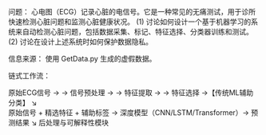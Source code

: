 问题：
心电图（ECG）记录心脏的电信号。它是一种常见的无痛测试，用于诊所快速检测心脏问题和监测心脏健康状况。
(1) 讨论如何设计一个基于机器学习的系统来自动检测心脏问题，包括数据采集、标记、特征选择、分类器训练和测试。
(2) 讨论在设计上述系统时如何保护数据隐私。

信息来源：
使用 GetData.py 生成的虚假数据。

链式工作流：

原始ECG信号 →
  → 信号预处理 →
    → 特征提取 →
      → 特征选择 →【传统ML辅助分类】
                        ↘  
 原始信号 + 精选特征 + 辅助标签 → 深度模型（CNN/LSTM/Transformer）→ 预测结果
                                                             ↘
                                                    后处理与可解释性模块